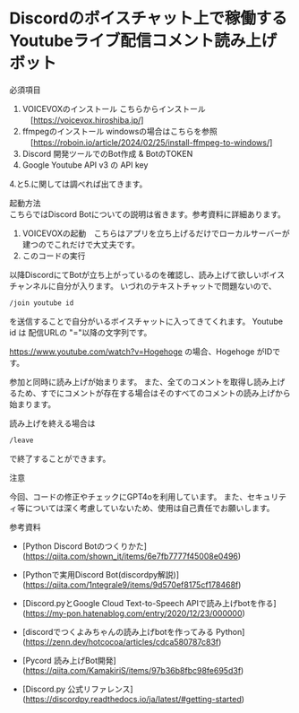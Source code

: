 # Discordのボイスチャット上で稼働するYoutubeライブ配信コメント読み上げボット

必須項目
1. VOICEVOXのインストール
   こちらからインストール
   　[https://voicevox.hiroshiba.jp/]
3. ffmpegのインストール
   windowsの場合はこちらを参照
   　[https://roboin.io/article/2024/02/25/install-ffmpeg-to-windows/]
4. Discord 開発ツールでのBot作成 & BotのTOKEN
5. Google Youtube API v3 の API key

4.と5.に関しては調べれば出てきます。

起動方法
<br>
こちらではDiscord Botについての説明は省きます。参考資料に詳細あります。
1. VOICEVOXの起動　こちらはアプリを立ち上げるだけでローカルサーバーが建つのでこれだけで大丈夫です。
2. このコードの実行

以降DiscordにてBotが立ち上がっているのを確認し、読み上げて欲しいボイスチャンネルに自分が入ります。
いづれのテキストチャットで問題ないので、
```txt
/join youtube id
```

を送信することで自分がいるボイスチャットに入ってきてくれます。
Youtube id は 配信URLの "="以降の文字列です。

https://www.youtube.com/watch?v=Hogehoge の場合、Hogehoge がIDです。

参加と同時に読み上げが始まります。
また、全てのコメントを取得し読み上げるため、すでにコメントが存在する場合はそのすべてのコメントの読み上げから始まります。

読み上げを終える場合は
```txt
/leave
``` 
で終了することができます。

注意

今回、コードの修正やチェックにGPT4oを利用しています。
また、セキュリティ等については深く考慮していないため、使用は自己責任でお願いします。

参考資料

- [Python Discord Botのつくりかた] (https://qiita.com/shown_it/items/6e7fb7777f45008e0496)

- [Pythonで実用Discord Bot(discordpy解説)] (https://qiita.com/1ntegrale9/items/9d570ef8175cf178468f)

- [Discord.pyとGoogle Cloud Text-to-Speech APIで読み上げbotを作る] (https://my-pon.hatenablog.com/entry/2020/12/23/000000)

- [discordでつくよみちゃんの読み上げbotを作ってみる Python] (https://zenn.dev/hotcocoa/articles/cdca580787c83f)

- [Pycord 読み上げBot開発] (https://qiita.com/KamakiriS/items/97b36b8fbc98fe695d3f)

- [Discord.py 公式リファレンス] (https://discordpy.readthedocs.io/ja/latest/#getting-started)

